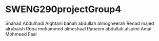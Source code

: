# SWENG290projectGroup4
Shahad Abdulhadi Alqhtani
banah abdullah almogheerah
Renad majed alrubaish
Roba mohammed almeshaal
Raneem abdullah alsulmi
Amal Mohmeed Faal
